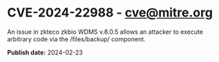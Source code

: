 # CVE-2024-22988 - cve@mitre.org

An issue in zkteco zkbio WDMS v.8.0.5 allows an attacker to execute arbitrary code via the /files/backup/ component.

**Publish date:** 2024-02-23
